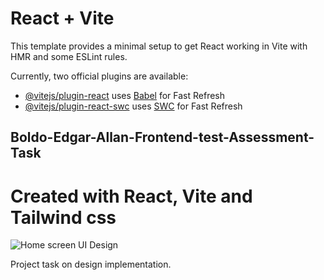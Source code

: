 # React + Vite

This template provides a minimal setup to get React working in Vite with HMR and some ESLint rules.

Currently, two official plugins are available:

- [@vitejs/plugin-react](https://github.com/vitejs/vite-plugin-react/blob/main/packages/plugin-react/README.md) uses [Babel](https://babeljs.io/) for Fast Refresh
- [@vitejs/plugin-react-swc](https://github.com/vitejs/vite-plugin-react-swc) uses [SWC](https://swc.rs/) for Fast Refresh

## Boldo-Edgar-Allan-Frontend-test-Assessment-Task
# Created with React, Vite and Tailwind css 
![Home screen UI Design](https://res.cloudinary.com/dawcdhbhs/image/upload/v1728292174/boldo_tqzhtb.png)

Project task on design implementation.







